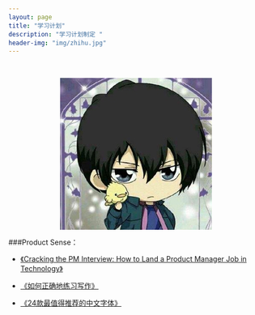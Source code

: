 ```yaml
---
layout: page
title: "学习计划"
description: "学习计划制定 "
header-img: "img/zhihu.jpg"
---
```



<center>
    <p><img src="/img/1.jpg" align="center"></p>
</center>


###Product Sense：


- [《Cracking the PM Interview: How to Land a Product Manager Job in Technology》](https://www.amazon.com/gp/product/0984782818/ref=as_li_tl?ie=UTF8&camp=1789&creative=9325&creativeASIN=0984782818&linkCode=as2&tag=1point3acres-20&linkId=1ca083ab227cdb5bc4bfa3df2f05dd12)

- [《如何正确地练习写作》](http://www.jianshu.com/p/2621444b619d)

- [《24款最值得推荐的中文字体》](http://cnfeat.com/blog/2015/05/22/a-24-chinese-fonts/)






